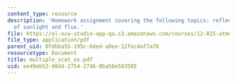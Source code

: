 ```yaml
---
content_type: resource
description: 'Homework assignment covering the following topics: reflection and transmission
  of sunlight and flux.'
file: https://ol-ocw-studio-app-qa.s3.amazonaws.com/courses/12-815-atmospheric-radiation-fall-2006/ee49eb5398d4275427460ba56e583585_multiple_scat_ex.pdf
file_type: application/pdf
parent_uid: 0fdbba55-195c-6ded-a0ee-12fec4af7a78
resourcetype: Document
title: multiple_scat_ex.pdf
uid: ee49eb53-98d4-2754-2746-0ba56e583585
---
```

